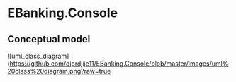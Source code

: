 # EBanking.Console
## Conceptual model
![uml_class_diagram](https://github.com/djordjije11/EBanking.Console/blob/master/images/uml%20class%20diagram.png?raw=true
